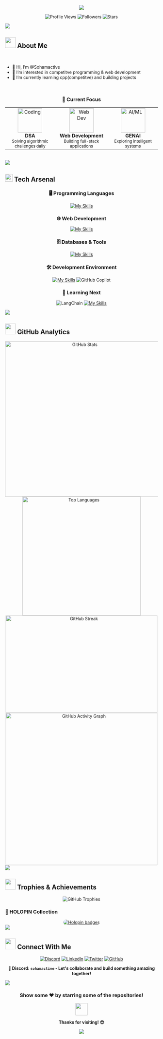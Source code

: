 <div align="center">
  <img src="https://capsule-render.vercel.app/api?type=waving&color=gradient&customColorList=6,11,20&height=180&section=header&text=Soham%20Sharma&fontSize=42&fontColor=fff&animation=twinkling&fontAlignY=32&desc=Competitive%20Programmer%20|%20Full-Stack%20Developer&descAlignY=51&descAlign=50" />
</div>



<div align="center">
  
  ![Profile Views](https://komarev.com/ghpvc/?username=sohamactive&color=00d9ff&style=for-the-badge&label=PROFILE+VIEWS)
  ![Followers](https://img.shields.io/github/followers/sohamactive?color=00d9ff&style=for-the-badge&label=FOLLOWERS)
  ![Stars](https://img.shields.io/github/stars/sohamactive?color=00d9ff&style=for-the-badge&label=STARS)
  
</div>

<img src="https://user-images.githubusercontent.com/73097560/115834477-dbab4500-a447-11eb-908a-139a6edaec5c.gif">

## <img src="https://media.giphy.com/media/iY8CRBdQXODJSCERIr/giphy.gif" width="35"> About Me


<br>


- 👋 Hi, I’m @Sohamactive
- 👀 I’m interested in competitve programming & web development
- 🌱 I’m currently learning cpp(competitve) and building projects


<br>

<div align="center">

### 🎯 Current Focus

<table>
  <tr>
    <td align="center" width="200px">
      <img src="https://media.giphy.com/media/SWoSkN6DxTszqIKEqv/giphy.gif" alt="Coding" width="80"/>
      <br><strong>DSA</strong>
      <br><sub>Solving algorithmic challenges daily</sub>
    </td>
    <td align="center" width="200px">
      <img src="https://media.giphy.com/media/Y4ak9Ki2GZCbJxAnJD/giphy.gif" alt="Web Dev" width="80"/>
      <br><strong>Web Development</strong>
      <br><sub>Building full-stack applications</sub>
    </td>
    <td align="center" width="200px">
      <img src="https://media.giphy.com/media/LaVp0AyqR5bGsC5Cbm/giphy.gif" alt="AI/ML" width="80"/>
      <br><strong>GENAI</strong>
      <br><sub>Exploring intelligent systems</sub>
    </td>
  </tr>
</table>

</div>

<br>


<img src="https://user-images.githubusercontent.com/73097560/115834477-dbab4500-a447-11eb-908a-139a6edaec5c.gif">

## <img src="https://media2.giphy.com/media/QssGEmpkyEOhBCb7e1/giphy.gif?cid=ecf05e47a0n3gi1bfqntqmob8g9aid1oyj2wr3ds3mg700bl&rid=giphy.gif" width ="25"> Tech Arsenal

<div align="center">

### 🖥️ Programming Languages
[![My Skills](https://skillicons.dev/icons?i=c,cpp,py,js&perline=4)](https://skillicons.dev)

### 🌐 Web Development
[![My Skills](https://skillicons.dev/icons?i=html,css,django,fastapi,flask&perline=5)](https://skillicons.dev)

### 🗄️ Databases & Tools  
[![My Skills](https://skillicons.dev/icons?i=mysql,sqlite,git,github,notion&perline=5)](https://skillicons.dev)

### 🛠️ Development Environment

[![My Skills](https://skillicons.dev/icons?i=vscode,pycharm&perline=3)](https://skillicons.dev)
![GitHub Copilot](https://img.shields.io/badge/GitHub%20Copilot-000000?style=for-the-badge&logo=github&logoColor=white)


### 🚀 Learning Next
![LangChain](https://img.shields.io/badge/langchain-1C3C3C?style=for-the-badge&logo=langchain&logoColor=white)
[![My Skills](https://skillicons.dev/icons?i=react,linux&perline=5)](https://skillicons.dev)

</div>

<img src="https://user-images.githubusercontent.com/73097560/115834477-dbab4500-a447-11eb-908a-139a6edaec5c.gif">

## <img src="https://media.giphy.com/media/iY8CRBdQXODJSCERIr/giphy.gif" width="35"> GitHub Analytics

<div align="center">

<img width="510" src="https://github-readme-stats.vercel.app/api?username=sohamactive&show_icons=true&theme=react&border_color=00d9ff&bg_color=0D1117&title_color=00d9ff&icon_color=00d9ff" alt="GitHub Stats" />

<img width="390" src="https://github-readme-stats.vercel.app/api/top-langs/?username=sohamactive&layout=compact&theme=react&border_color=00d9ff&bg_color=0D1117&title_color=00d9ff" alt="Top Languages" />

<img width="500" height= "320" src="https://github-readme-streak-stats.herokuapp.com/?user=sohamactive&theme=react&border=00d9ff&background=0D1117" alt="GitHub Streak" />

<img width="500"  height = "500" src="https://github-readme-activity-graph.vercel.app/graph?username=sohamactive&custom_title=Soham's%20Contribution%20Graph&bg_color=0D1117&color=00d9ff&line=00d9ff&point=00d9ff&area_color=FFFFFF&title_color=FFFFFF&area=true" alt="GitHub Activity Graph" />

</div>

<img src="https://user-images.githubusercontent.com/73097560/115834477-dbab4500-a447-11eb-908a-139a6edaec5c.gif">

## <img src="https://media.giphy.com/media/W5eoZHPpUx9sapR0eu/giphy.gif" width="35"> Trophies & Achievements

<div align="center">

<img src="https://github-profile-trophy.vercel.app/?username=sohamactive&theme=radical&no-frame=false&no-bg=false&margin-w=4&row=1" alt="GitHub Trophies" />

</div>

### 🏅 HOLOPIN Collection

<div align="center">
<a href="https://holopin.io/@sohamactive" target="_blank">
  <img src="https://holopin.me/sohamactive" alt="Holopin badges" style="border-radius: 10px;" />
</a>
</div>

<img src="https://user-images.githubusercontent.com/73097560/115834477-dbab4500-a447-11eb-908a-139a6edaec5c.gif">

## <img src="https://media.giphy.com/media/LnQjpWaON8nhr21vNW/giphy.gif" width="35"> Connect With Me

<div align="center">

[![Discord](https://img.shields.io/badge/Discord-7289DA?style=for-the-badge&logo=discord&logoColor=white&labelColor=7289DA)](https://discord.com/users/sohamactive)
[![LinkedIn](https://img.shields.io/badge/LinkedIn-0077B5?style=for-the-badge&logo=linkedin&logoColor=white&labelColor=0077B5)](https://www.linkedin.com/in/sohamactive/)
[![Twitter](https://img.shields.io/badge/Twitter-1DA1F2?style=for-the-badge&logo=twitter&logoColor=white&labelColor=1DA1F2)](https://x.com/Sohamactive)
[![GitHub](https://img.shields.io/badge/GitHub-100000?style=for-the-badge&logo=github&logoColor=white&labelColor=181717)](https://github.com/sohamactive)

</div>

<div align="center">

**💬 Discord: `sohamactive` - Let's collaborate and build something amazing together!**

</div>

<!--## <img src="https://media.giphy.com/media/ZVik7pBtu9dNS/giphy.gif" width="35"> Weekly Development Breakdown-->

<!--START_SECTION:waka-->
<!--END_SECTION:waka-->

<img src="https://user-images.githubusercontent.com/73097560/115834477-dbab4500-a447-11eb-908a-139a6edaec5c.gif">

<div align="center">

### Show some ❤️ by starring some of the repositories!

<img src="https://media.giphy.com/media/LnQjpWaON8nhr21vNW/giphy.gif" width="40">

**Thanks for visiting! 😊**

<img src="https://capsule-render.vercel.app/api?type=waving&color=gradient&customColorList=6,11,20&height=100&section=footer&animation=twinkling" />

</div>
